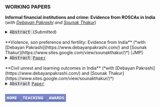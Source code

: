 ### WORKING PAPERS
**Informal financial institutions and crime: Evidence from ROSCAs in India**  (*with [Debayan Pakrashi](https://www.debayanpakrashi.com/) and [Sounak Thakur](https://www.sites.google.com/view/sounakthakur/)*)
<details>    
<summary><kbd style="background-color: #e0e0e0"> Abstract </kbd> (<em>Submitted</em>) </summary>
<div class="panel" style="background-color: #F1F1F1; color: #666; padding: 10px;text-align: justify;"> 
We investigate the impact of access to informal finance on crime in India. Using within-household variation in membership in a popular informal financial institution (Rotating Savings and Credit Associations (ROSCAs)) in a nationally representative panel of households, we find that membership is associated with a higher probability of victimization in property crimes and heightened perception of the incidence of crimes against women in the neighborhood. This is plausibly driven by the “loot effect”: ROSCAs lead to more household assets, thus making members more attractive targets. Moreover, ROSCAs also lead to greater mobility for women and increases their chance of participating in the labor market. </div>
</details><br>
**Violence, son preference and fertility: Evidence from India** (*with [Debayan Pakrashi](https://www.debayanpakrashi.com/) and [Sounak Thakur](https://www.sites.google.com/view/sounakthakur/)*) [JMP]
<details>
  <summary><kbd style="background-color: #e0e0e0"> Abstract </kbd> <kbd><a href="https://papers.ssrn.com/sol3/papers.cfm?abstract_id=4541204">Paper</a></kbd></summary>
<div class="panel" style="background-color: #F1F1F1; color: #666; padding: 10px;text-align: justify;"> 
Human behavior is influenced by both biology and social norms. Natural selection favors an increase in the ratio of females to males in times of adversity (war, food shortage, etc.). Is it possible that natural selection may be counteracted by social norms? We present novel evidence from Punjab — an Indian state with intense son-preferring norms rooted in culture. We find that exposure to a violent insurgency (1978-93) leaves the overall sex ratio unchanged and intensifies son-biased fertility stopping behaviors. Since most casualties are male, our results are consistent with exposed parents demanding more sons due to a replacement motive. </div>
</details><br>
**Civil unrest and learning outcomes in India** (*with [Debayan Pakrashi](https://www.debayanpakrashi.com/) and [Sounak Thakur](https://www.sites.google.com/view/sounakthakur/)*)
<details>
<summary><kbd style="background-color: #e0e0e0"> Abstract</kbd> <kbd><a href="https://papers.ssrn.com/sol3/papers.cfm?abstract_id=4541178">Paper</a></kbd></summary>
<div class="panel" style="background-color: #F1F1F1; color: #666; padding: 10px;text-align: justify;"> 
We study the effect of civil unrest on learning outcomes of schoolgoing children. The context of the study is the Indian province of Jammu and Kashmir, a part of which (namely, the Kashmir valley) witnessed a sudden intensification in violence in 2010. We exploit this plausibly exogenous intensification in a difference-in-differences framework. Exposed children perform poorly on a basic (grade 2-3 level) literacy and numeracy test as compared to their non-exposed counterparts. The effects are fairly substantial in magnitude (about 0.54 σ and 0.37 σ for language and math, respectively), and persist for at least 2 years. All exposed students, including those in higher classes (grades 6-8 and 9-12), are affected. We provide suggestive evidence that reduced school quality and increased psychological stress amongst students may drive these results. </div>
</details>
<br/>
<p class="right-text">

**[<kbd style="background-color: #7986cb; color: #ffffff; font-size:1em; padding: 5px;text-align: right;"> HOME </kbd>](README.md)**  **[<kbd style="background-color: #7986cb; color: #ffffff; font-size:1em; padding: 5px;text-align: right;"> TEACHING </kbd>](teaching.md)**  **[<kbd style="background-color: #7986cb; color: #ffffff; font-size:1em; padding: 5px; text-align:right;"> AWARDS </kbd>](awards.md)**</p>

